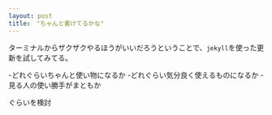 ```yaml
---
layout: post
title:　"ちゃんと書けてるかな"
---
```

ターミナルからザクザクやるほうがいいだろうということで、`jekyll`を使った更新を試してみてる。

-どれぐらいちゃんと使い物になるか
-どれぐらい気分良く使えるものになるか
-見る人の使い勝手がまともか

ぐらいを検討
